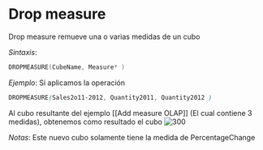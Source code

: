 # Drop measure
Drop measure remueve una o varias medidas de un cubo

_Sintaxis_:
``` c
DROPMEASURE(CubeName, Measure* )
```

_Ejemplo_: Si aplicamos la operación
``` css
DROPMEASURE(Sales2o11-2012, Quantity2011, Quantity2012 )
```
Al cubo resultante del ejemplo [[Add measure OLAP]] (El cual contiene 3 medidas), obtenemos como resultado el cubo
![300](https://i.imgur.com/KRVmKzY.png)

_Notas_:
Este nuevo cubo solamente tiene la medida de PercentageChange
